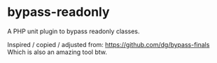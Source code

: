 # bypass-readonly

A PHP unit plugin to bypass readonly classes.

Inspired / copied / adjusted from: https://github.com/dg/bypass-finals 
Which is also an amazing tool btw.
